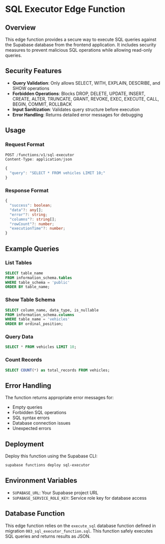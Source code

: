 # SQL Executor Edge Function

## Overview
This edge function provides a secure way to execute SQL queries against the Supabase database from the frontend application. It includes security measures to prevent malicious SQL operations while allowing read-only queries.

## Security Features
- **Query Validation**: Only allows SELECT, WITH, EXPLAIN, DESCRIBE, and SHOW operations
- **Forbidden Operations**: Blocks DROP, DELETE, UPDATE, INSERT, CREATE, ALTER, TRUNCATE, GRANT, REVOKE, EXEC, EXECUTE, CALL, BEGIN, COMMIT, ROLLBACK
- **Input Sanitization**: Validates query structure before execution
- **Error Handling**: Returns detailed error messages for debugging

## Usage

### Request Format
```typescript
POST /functions/v1/sql-executor
Content-Type: application/json

{
  "query": "SELECT * FROM vehicles LIMIT 10;"
}
```

### Response Format
```typescript
{
  "success": boolean;
  "data"?: any[];
  "error"?: string;
  "columns"?: string[];
  "rowCount"?: number;
  "executionTime"?: number;
}
```

## Example Queries

### List Tables
```sql
SELECT table_name 
FROM information_schema.tables 
WHERE table_schema = 'public' 
ORDER BY table_name;
```

### Show Table Schema
```sql
SELECT column_name, data_type, is_nullable 
FROM information_schema.columns 
WHERE table_name = 'vehicles' 
ORDER BY ordinal_position;
```

### Query Data
```sql
SELECT * FROM vehicles LIMIT 10;
```

### Count Records
```sql
SELECT COUNT(*) as total_records FROM vehicles;
```

## Error Handling
The function returns appropriate error messages for:
- Empty queries
- Forbidden SQL operations
- SQL syntax errors
- Database connection issues
- Unexpected errors

## Deployment
Deploy this function using the Supabase CLI:
```bash
supabase functions deploy sql-executor
```

## Environment Variables
- `SUPABASE_URL`: Your Supabase project URL
- `SUPABASE_SERVICE_ROLE_KEY`: Service role key for database access

## Database Function
This edge function relies on the `execute_sql` database function defined in migration `003_sql_executor_function.sql`. This function safely executes SQL queries and returns results as JSON.
